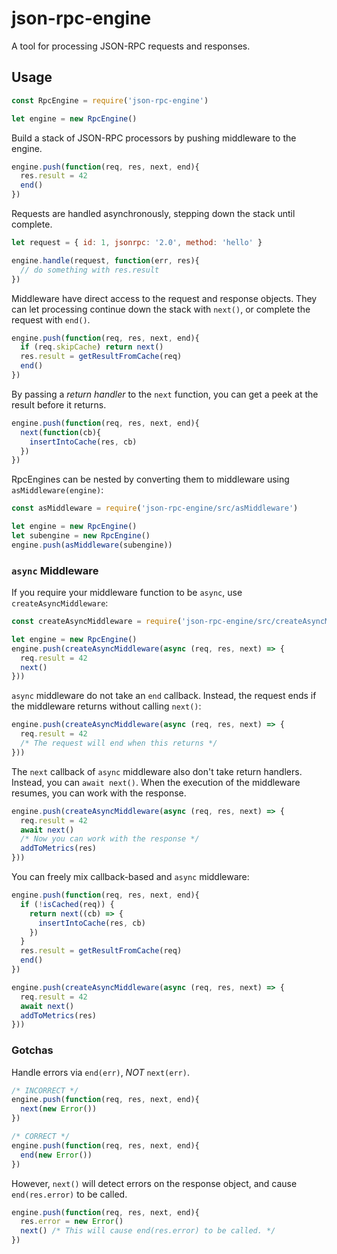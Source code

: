 # json-rpc-engine

A tool for processing JSON-RPC requests and responses.

## Usage

```js
const RpcEngine = require('json-rpc-engine')

let engine = new RpcEngine()
```

Build a stack of JSON-RPC processors by pushing middleware to the engine.

```js
engine.push(function(req, res, next, end){
  res.result = 42
  end()
})
```

Requests are handled asynchronously, stepping down the stack until complete.

```js
let request = { id: 1, jsonrpc: '2.0', method: 'hello' }

engine.handle(request, function(err, res){
  // do something with res.result
})
```

Middleware have direct access to the request and response objects.
They can let processing continue down the stack with `next()`, or complete the request with `end()`.

```js
engine.push(function(req, res, next, end){
  if (req.skipCache) return next()
  res.result = getResultFromCache(req)
  end()
})
```

By passing a _return handler_ to the `next` function, you can get a peek at the result before it returns.

```js
engine.push(function(req, res, next, end){
  next(function(cb){
    insertIntoCache(res, cb)
  })
})
```

RpcEngines can be nested by converting them to middleware using `asMiddleware(engine)`:

```js
const asMiddleware = require('json-rpc-engine/src/asMiddleware')

let engine = new RpcEngine()
let subengine = new RpcEngine()
engine.push(asMiddleware(subengine))
```

### `async` Middleware

If you require your middleware function to be `async`, use `createAsyncMiddleware`:

```js
const createAsyncMiddleware = require('json-rpc-engine/src/createAsyncMiddleware')

let engine = new RpcEngine()
engine.push(createAsyncMiddleware(async (req, res, next) => {
  req.result = 42
  next()
}))
```

`async` middleware do not take an `end` callback.
Instead, the request ends if the middleware returns without calling `next()`:

```js
engine.push(createAsyncMiddleware(async (req, res, next) => {
  req.result = 42
  /* The request will end when this returns */
}))
```

The `next` callback of `async` middleware also don't take return handlers.
Instead, you can `await next()`.
When the execution of the middleware resumes, you can work with the response.

```js
engine.push(createAsyncMiddleware(async (req, res, next) => {
  req.result = 42
  await next()
  /* Now you can work with the response */
  addToMetrics(res)
}))
```

You can freely mix callback-based and `async` middleware:

```js
engine.push(function(req, res, next, end){
  if (!isCached(req)) {
    return next((cb) => {
      insertIntoCache(res, cb)
    })
  }
  res.result = getResultFromCache(req)
  end()
})

engine.push(createAsyncMiddleware(async (req, res, next) => {
  req.result = 42
  await next()
  addToMetrics(res)
}))
```

### Gotchas

Handle errors via `end(err)`, *NOT* `next(err)`.

```js
/* INCORRECT */
engine.push(function(req, res, next, end){
  next(new Error())
})

/* CORRECT */
engine.push(function(req, res, next, end){
  end(new Error())
})
```

However, `next()` will detect errors on the response object, and cause
`end(res.error)` to be called.

```js
engine.push(function(req, res, next, end){
  res.error = new Error()
  next() /* This will cause end(res.error) to be called. */
})
```
